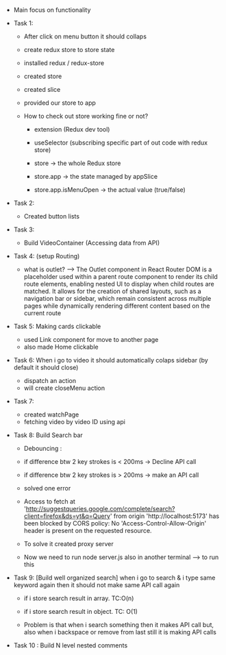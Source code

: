 - Main focus on functionality

- Task 1:

  - After click on menu button it should collaps
  - create redux store to store state
  - installed redux / redux-store
  - created store
  - created slice
  - provided our store to app

  - How to check out store working fine or not?

    - extension (Redux dev tool)
    - useSelector (subscribing specific part of out code with redux store)

    - store → the whole Redux store
    - store.app → the state managed by appSlice
    - store.app.isMenuOpen → the actual value (true/false)

- Task 2:

  - Created button lists

- Task 3:

  - Build VideoContainer (Accessing data from API)

- Task 4: (setup Routing)

  - what is outlet?
    --> The Outlet component in React Router DOM is a placeholder used within a parent route component to render its child route elements, enabling nested UI to display when child routes are matched.
    It allows for the creation of shared layouts, such as a navigation bar or sidebar, which remain consistent across multiple pages while dynamically rendering different content based on the current route

- Task 5: Making cards clickable

  - used Link component for move to another page
  - also made Home clickable

- Task 6: When i go to video it should automatically colaps sidebar (by default it should close)
  - dispatch an action
  - will create closeMenu action



- Task 7:
  - created watchPage
  - fetching video by video ID using api


- Task 8: Build Search bar
  - Debouncing : 
  - if difference btw 2 key strokes is < 200ms -> Decline API call
  - if difference btw 2 key strokes is > 200ms -> make an API call


  - solved one error 
  - Access to fetch at 'http://suggestqueries.google.com/complete/search?client=firefox&ds=yt&q=Query' from origin 'http://localhost:5173' has been blocked by CORS policy: No 'Access-Control-Allow-Origin' header is present on the requested resource.

  - To solve it created proxy server 
  - Now we need to run node server.js also in another terminal --> to run this 


 - Task 9: [Build well organized search] when i go to search & i type same keyword again then it should not make same API call again 

   - if i store search result in array. TC:O(n)
   - if i store search result in object. TC: O(1)

   - Problem is that when i search something then it makes API call but, also when i  backspace or remove from last still it is making API calls 

   

 - Task 10 : Build N level nested comments  
